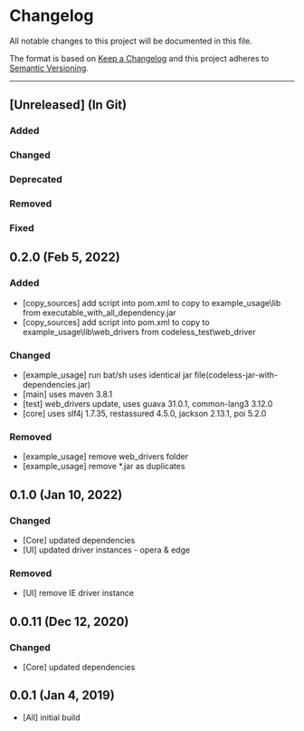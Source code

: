 # Changelog
All notable changes to this project will be documented in this file.

The format is based on [Keep a Changelog](http://keepachangelog.com/)
and this project adheres to [Semantic Versioning](http://semver.org/).

----
## [Unreleased] (In Git)

### Added

### Changed

### Deprecated

### Removed

### Fixed

## 0.2.0 (Feb 5, 2022)

### Added
* [copy_sources] add script into pom.xml to copy to example_usage\lib from executable_with_all_dependency.jar 
* [copy_sources] add script into pom.xml to copy to example_usage\lib\web_drivers from codeless_test\web_driver

### Changed
* [example_usage] run bat/sh uses identical jar file(codeless-jar-with-dependencies.jar) 
* [main] uses maven 3.8.1 
* [test] web_drivers update, uses guava 31.0.1, common-lang3 3.12.0 
* [core] uses slf4j 1.7.35, restassured 4.5.0, jackson 2.13.1, poi 5.2.0 

### Removed
* [example_usage] remove web_drivers folder
* [example_usage] remove *.jar as duplicates

## 0.1.0 (Jan 10, 2022)

### Changed
* [Core] updated dependencies
* [UI] updated driver instances - opera & edge

### Removed
* [UI] remove IE driver instance


## 0.0.11 (Dec 12, 2020)

### Changed
* [Core] updated dependencies

## 0.0.1 (Jan 4, 2019)

* [All] initial build
